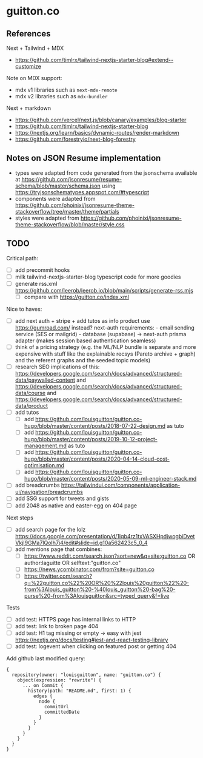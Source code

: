 # guitton.co

## References

Next + Tailwind + MDX

- https://github.com/timlrx/tailwind-nextjs-starter-blog#extend--customize

Note on MDX support:

- mdx v1 libraries such as `next-mdx-remote`
- mdx v2 libraries such as `mdx-bundler`

Next + markdown

- https://github.com/vercel/next.js/blob/canary/examples/blog-starter
- https://github.com/timlrx/tailwind-nextjs-starter-blog
- https://nextjs.org/learn/basics/dynamic-routes/render-markdown
- https://github.com/forestryio/next-blog-forestry

## Notes on JSON Resume implementation

- types were adapted from code generated from the jsonschema available at https://github.com/jsonresume/resume-schema/blob/master/schema.json using https://tryjsonschematypes.appspot.com/#typescript
- components were adapted from https://github.com/phoinixi/jsonresume-theme-stackoverflow/tree/master/theme/partials
- styles were adapted from https://github.com/phoinixi/jsonresume-theme-stackoverflow/blob/master/style.css

## TODO

Critical path:

- [ ] add precommit hooks
- [ ] milk tailwind-nextjs-starter-blog typescript code for more goodies
- [ ] generate rss.xml https://github.com/leerob/leerob.io/blob/main/scripts/generate-rss.mjs
  - [ ] compare with https://guitton.co/index.xml

Nice to haves:

- [ ] add next auth + stripe + add tutos as info product
      use https://gumroad.com/ instead?
      next-auth requirements: - email sending service (SES or mailgrid) - database (supabase) -> next-auth prisma adapter (makes session based authentication seamless)
- [ ] think of a pricing strategy (e.g. the ML/NLP bundle is separate and more expensive with stuff like the explainable recsys (Pareto archive + graph) and the referent graphs and the seeded topic models)
- [ ] research SEO implications of this: https://developers.google.com/search/docs/advanced/structured-data/paywalled-content and https://developers.google.com/search/docs/advanced/structured-data/course and https://developers.google.com/search/docs/advanced/structured-data/product
- [ ] add tutos
  - [ ] add https://github.com/louisguitton/guitton.co-hugo/blob/master/content/posts/2018-07-22-design.md as tuto
  - [ ] add https://github.com/louisguitton/guitton.co-hugo/blob/master/content/posts/2019-10-12-project-management.md as tuto
  - [ ] add https://github.com/louisguitton/guitton.co-hugo/blob/master/content/posts/2020-04-14-cloud-cost-optimisation.md
  - [ ] add https://github.com/louisguitton/guitton.co-hugo/blob/master/content/posts/2020-05-09-ml-engineer-stack.md
- [ ] add breadcrumbs https://tailwindui.com/components/application-ui/navigation/breadcrumbs
- [ ] add SSG support for tweets and gists
- [ ] add 2048 as native and easter-egg on 404 page

Next steps

- [ ] add search page for the lolz https://docs.google.com/presentation/d/1Iqb4rz1txVASXHpdjwogbiDvetVkjI9GMa7lQoIh7j4/edit#slide=id.g10a562423c5_0_4
- [ ] add mentions page that combines:
  - [ ] https://www.reddit.com/search.json?sort=new&q=site:guitton.co OR author:laguitte OR selftext:"guitton.co"
  - [ ] https://news.ycombinator.com/from?site=guitton.co
  - [ ] https://twitter.com/search?q=%22guitton.co%22%20OR%20%22louis%20guitton%22%20-from%3Alouis_guitton%20-%40louis_guitton%20-bag%20-purse%20-from%3Alouisguitton&src=typed_query&f=live

Tests

- [ ] add test: HTTPS page has internal links to HTTP
- [ ] add test: link to broken page 404
- [ ] add test: H1 tag missing or empty -> easy with jest https://nextjs.org/docs/testing#jest-and-react-testing-library
- [ ] add test: logevent when clicking on featured post or getting 404

Add github last modified query:

```gql
{
  repository(owner: "louisguitton", name: "guitton.co") {
    object(expression: "rewrite") {
      ... on Commit {
        history(path: "README.md", first: 1) {
          edges {
            node {
              commitUrl
              committedDate
            }
          }
        }
      }
    }
  }
}
```
